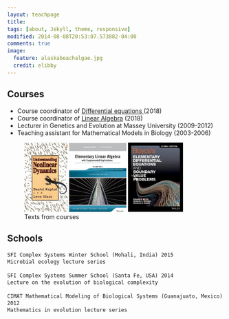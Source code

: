 ```yaml
---
layout: teachpage
title: 
tags: [about, Jekyll, theme, responsive]
modified: 2014-08-08T20:53:07.573882-04:00
comments: true
image:
  feature: alaskabeachalgae.jpg
  credit: elibby
---
```



## Courses
* Course coordinator of <a href="http://www.umu.se/sok/sok-kursplan/kursplan?code=20145"> Differential equations </a> (2018)
* Course coordinator of [Linear Algebra](http://www.umu.se/sok/sok-kursplan/kursplan?code=17904) (2018)
* Lecturer in Genetics and Evolution at Massey University (2009-2012)
* Teaching assistant for Mathematical Models in Biology (2003-2006)
	
	
<figure>
<a href="/images/GlassBook.jpg"><img src="/images/GlassBook.jpg" width="100"></a>
<a href="/images/book_lin_alg.jpg"><img src="/images/book_lin_alg.jpg" width="133"></a>
<a href="/images/book_diffeq.jpg"><img src="/images/book_diffeq.jpg" width="128"></a>
<figcaption> Texts from courses </figcaption>
</figure>


## Schools
	SFI Complex Systems Winter School (Mohali, India) 2015
	Microbial ecology lecture series

	SFI Complex Systems Summer School (Santa Fe, USA) 2014
	Lecture on the evolution of biological complexity

	CIMAT Mathematical Modeling of Biological Systems (Guanajuato, Mexico) 2012
	Mathematics in evolution lecture series








